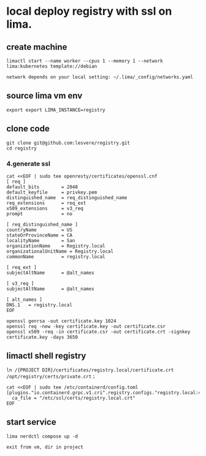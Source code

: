 # local deploy registry with ssl on lima.

## create machine
```shell
limactl start --name worker --cpus 1 --memory 1 --network lima:kubernetes template://debian
```
`network depends on your local setting: ~/.lima/_config/networks.yaml`

## source lima vm env
```shell
export export LIMA_INSTANCE=registry
```

## clone code
```shell
git clone git@github.com:lesvere/registry.git
cd registry
```

### 4.generate ssl
```shell
cat <<EOF | sudo tee openresty/certificates/openssl.cnf
[ req ]
default_bits        = 2048
default_keyfile     = privkey.pem
distinguished_name  = req_distinguished_name
req_extensions      = req_ext
x509_extensions     = v3_req
prompt              = no

[ req_distinguished_name ]
countryName         = US
stateOrProvinceName = CA
localityName        = San
organizationName    = Registry.local
organizationalUnitName = Registry.local
commonName          = registry.local

[ req_ext ]
subjectAltName      = @alt_names

[ v3_req ]
subjectAltName      = @alt_names

[ alt_names ]
DNS.1   = registry.local
EOF
```
```shell
openssl genrsa -out certificate.key 1024
openssl req -new -key certificate.key -out certificate.csr
openssl x509 -req -in certificate.csr -out certificate.crt -signkey certificate.key -days 3650
```

## limactl shell registry
```shell
ln /{PROJECT DIR}/certificates/registry.local/certificate.crt /opt/registry/certs/private.crt；

cat <<EOF | sudo tee /etc/containerd/config.toml
[plugins."io.containerd.grpc.v1.cri".registry.configs."registry.local:443".tls]
  ca_file = "/etc/ssl/certs/registry.local.crt"
EOF
```

## start service
```shell
lima nerdctl compose up -d 
```
`exit from vm, dir in project`